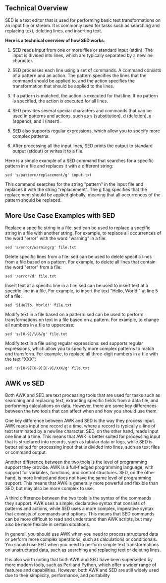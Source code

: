 ## Technical Overview
SED is a text editor that is used for performing basic text transformations on an input file or stream. It is commonly used for tasks such as searching and replacing text, deleting lines, and inserting text.

**Here is a technical overview of how SED works**:

1. SED reads input from one or more files or standard input (stdin). The input is divided into lines, which are typically separated by a newline character.

1. SED processes each line using a set of commands. A command consists of a pattern and an action. The pattern specifies the lines that the command should be applied to, and the action specifies the transformation that should be applied to the lines.

1. If a pattern is matched, the action is executed for that line. If no pattern is specified, the action is executed for all lines.

1. SED provides several special characters and commands that can be used in patterns and actions, such as s (substitution), d (deletion), a (append), and i (insert).

1. SED also supports regular expressions, which allow you to specify more complex patterns.

1. After processing all the input lines, SED prints the output to standard output (stdout) or writes it to a file.

Here is a simple example of a SED command that searches for a specific pattern in a file and replaces it with a different string:

```
sed 's/pattern/replacement/g' input.txt
```
This command searches for the string "pattern" in the input file and replaces it with the string "replacement". The g flag specifies that the replacement should be applied globally, meaning that all occurrences of the pattern should be replaced.

## More Use Case Examples with SED

Replace a specific string in a file: sed can be used to replace a specific string in a file with another string. For example, to replace all occurrences of the word "error" with the word "warning" in a file:

```
sed 's/error/warning/g' file.txt
```

Delete specific lines from a file: sed can be used to delete specific lines from a file based on a pattern. For example, to delete all lines that contain the word "error" from a file:

```
sed '/error/d' file.txt
```

Insert text at a specific line in a file: sed can be used to insert text at a specific line in a file. For example, to insert the text "Hello, World!" at line 5 of a file:

```
sed '5iHello, World!' file.txt
```

Modify text in a file based on a pattern: sed can be used to perform transformations on text in a file based on a pattern. For example, to change all numbers in a file to uppercase:

```
sed 's/[0-9]/\U&/g' file.txt
```

Modify text in a file using regular expressions: sed supports regular expressions, which allow you to specify more complex patterns to match and transform. For example, to replace all three-digit numbers in a file with the text "XXX":

```
sed 's/[0-9][0-9][0-9]/XXX/g' file.txt
```


## AWK vs SED

Both AWK and SED are text processing tools that are used for tasks such as searching and replacing text, extracting specific fields from a data file, and performing calculations on data. However, there are some key differences between the two tools that can affect when and how you should use them.

One key difference between AWK and SED is the way they process input. AWK reads input one record at a time, where a record is typically a line of text terminated by a newline character. SED, on the other hand, reads input one line at a time. This means that AWK is better suited for processing input that is structured into records, such as tabular data or logs, while SED is better suited for processing input that is divided into lines, such as text files or command output.

Another difference between the two tools is the level of programming support they provide. AWK is a full-fledged programming language, with support for variables, functions, and control structures. SED, on the other hand, is more limited and does not have the same level of programming support. This means that AWK is generally more powerful and flexible than SED, but may also be more complex to use.

A third difference between the two tools is the syntax of the commands they support. AWK uses a simple, declarative syntax that consists of patterns and actions, while SED uses a more complex, imperative syntax that consists of commands and options. This means that SED commands can be more difficult to read and understand than AWK scripts, but may also be more flexible in certain situations.

In general, you should use AWK when you need to process structured data or perform more complex operations, such as calculations or conditionals. You should use SED when you need to perform simple text transformations on unstructured data, such as searching and replacing text or deleting lines.

It is also worth noting that both AWK and SED have been superseded by more modern tools, such as Perl and Python, which offer a wider range of features and capabilities. However, both AWK and SED are still widely used due to their simplicity, performance, and portability
